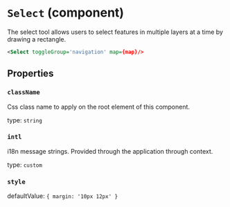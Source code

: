 `Select` (component)
====================

The select tool allows users to select features in multiple layers at a time by drawing a rectangle.

```xml
<Select toggleGroup='navigation' map={map}/>
```

Properties
----------

### `className`

Css class name to apply on the root element of this component.

type: `string`


### `intl`

i18n message strings. Provided through the application through context.

type: `custom`


### `style`

defaultValue: `{
  margin: '10px 12px'
}`

